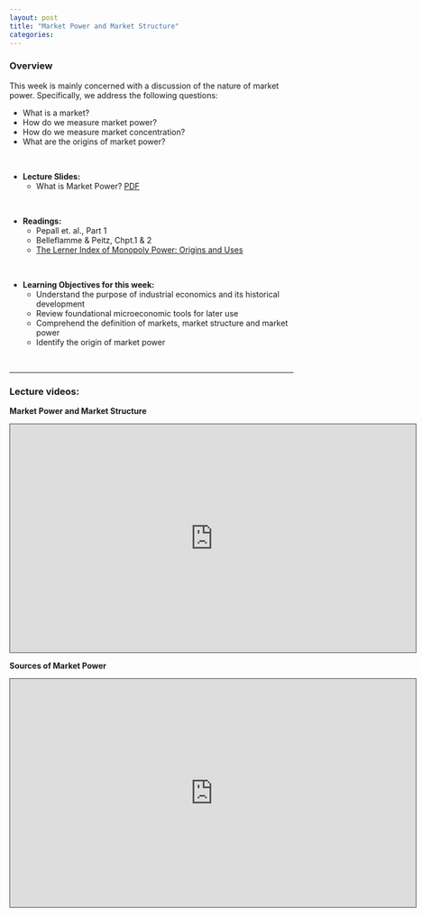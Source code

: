 ```yaml
---
layout: post
title: "Market Power and Market Structure"
categories: 
---
```


### Overview

This week is mainly concerned with a discussion of the nature of market power. Specifically, we address the following questions: 

- What is a market?
- How do we measure market power?
- How do we measure market concentration? 
- What are the origins of market power?
  

<br>
  
- **Lecture Slides:**  
  - What is Market Power? [PDF](https://drive.google.com/uc?export=download&id=1nzcTWumzy6lSqPJqbMiiiixCQCpjWdl9)

<br>

- **Readings:**
  - Pepall et. al., Part 1
  - Belleflamme & Peitz, Chpt.1 & 2
  - [The Lerner Index of Monopoly Power: Origins and Uses](https://pubs.aeaweb.org/doi/pdfplus/10.1257/aer.101.3.558)

<br>

- **Learning Objectives for this week:**
  - Understand the purpose of industrial economics and its historical development
  - Review foundational microeconomic tools for later use
  - Comprehend the definition of markets, market structure and market power
  - Identify the origin of market power


<br>

--- 

### Lecture videos: 


**Market Power and Market Structure**
<p><iframe width="720" height="405" style="border: 1px solid #464646;" src="https://york.cloud.panopto.eu/Panopto/Pages/Embed.aspx?id=132ad74f-935b-4f09-bb53-ac4a0113aef4&amp;autoplay=false&amp;offerviewer=true&amp;showtitle=false&amp;showbrand=false&amp;start=0&amp;interactivity=all" allowfullscreen="allowfullscreen" allow="autoplay"></iframe></p>

**Sources of Market Power**

<p><iframe width="720" height="405" style="border: 1px solid #464646;" src="https://york.cloud.panopto.eu/Panopto/Pages/Embed.aspx?id=8611f02a-9798-4a7a-a0ba-ac4a01181869&amp;autoplay=false&amp;offerviewer=true&amp;showtitle=false&amp;showbrand=false&amp;start=0&amp;interactivity=all" allowfullscreen="allowfullscreen" allow="autoplay"></iframe></p>